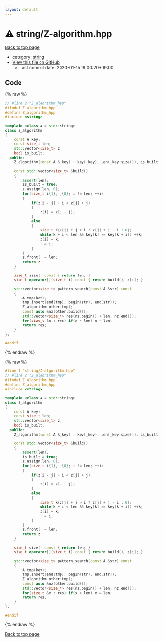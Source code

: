 ```yaml
---
layout: default
---
```


<!-- mathjax config similar to math.stackexchange -->
<script type="text/javascript" async
  src="https://cdnjs.cloudflare.com/ajax/libs/mathjax/2.7.5/MathJax.js?config=TeX-MML-AM_CHTML">
</script>
<script type="text/x-mathjax-config">
  MathJax.Hub.Config({
    TeX: { equationNumbers: { autoNumber: "AMS" }},
    tex2jax: {
      inlineMath: [ ['$','$'] ],
      processEscapes: true
    },
    "HTML-CSS": { matchFontHeight: false },
    displayAlign: "left",
    displayIndent: "2em"
  });
</script>

<script type="text/javascript" src="https://cdnjs.cloudflare.com/ajax/libs/jquery/3.4.1/jquery.min.js"></script>
<script src="https://cdn.jsdelivr.net/npm/jquery-balloon-js@1.1.2/jquery.balloon.min.js" integrity="sha256-ZEYs9VrgAeNuPvs15E39OsyOJaIkXEEt10fzxJ20+2I=" crossorigin="anonymous"></script>
<script type="text/javascript" src="../../assets/js/copy-button.js"></script>
<link rel="stylesheet" href="../../assets/css/copy-button.css" />


# :warning: string/Z-algorithm.hpp

<a href="../../index.html">Back to top page</a>

* category: <a href="../../index.html#b45cffe084dd3d20d928bee85e7b0f21">string</a>
* <a href="{{ site.github.repository_url }}/blob/master/string/Z-algorithm.hpp">View this file on GitHub</a>
    - Last commit date: 2020-01-15 19:00:20+09:00




## Code

<a id="unbundled"></a>
{% raw %}
```cpp
// #line 2 "Z_algorithm_hpp"
#ifndef Z_algorithm_hpp
#define Z_algorithm_hpp
#include <string>

template <class A = std::string>
class Z_algorithm
{
    const A key;
    const size_t len;
    std::vector<size_t> z;
    bool is_built;
  public:
    Z_algorithm(const A &_key) : key(_key), len(_key.size()), is_built(false) {}

    const std::vector<size_t> &build()
    {
        assert(len);
        is_built = true;
        z.assign(len, 0);
        for(size_t i{1}, j{0}; i != len; ++i)
        {
            if(z[i - j] + i < z[j] + j)
            {
                z[i] = z[i - j];
            }
            else
            {
                size_t k{z[j] + j > i ? z[j] + j - i : 0};
                while(k + i < len && key[k] == key[k + i]) ++k;
                z[i] = k;
                j = i;
            }
        }
        z.front() = len;
        return z;
    }

    size_t size() const { return len; }
    size_t operator[](size_t i) const { return build(), z[i]; }

    std::vector<size_t> pattern_search(const A &str) const
    {
        A tmp(key);
        tmp.insert(end(tmp), begin(str), end(str));
        Z_algorithm other(tmp);
        const auto &nz(other.build());
        std::vector<size_t> res(nz.begin() + len, nz.end());
        for(size_t &x : res) if(x > len) x = len;
        return res;
    }
};

#endif

```
{% endraw %}

<a id="bundled"></a>
{% raw %}
```cpp
#line 1 "string/Z-algorithm.hpp"
// #line 2 "Z_algorithm_hpp"
#ifndef Z_algorithm_hpp
#define Z_algorithm_hpp
#include <string>

template <class A = std::string>
class Z_algorithm
{
    const A key;
    const size_t len;
    std::vector<size_t> z;
    bool is_built;
  public:
    Z_algorithm(const A &_key) : key(_key), len(_key.size()), is_built(false) {}

    const std::vector<size_t> &build()
    {
        assert(len);
        is_built = true;
        z.assign(len, 0);
        for(size_t i{1}, j{0}; i != len; ++i)
        {
            if(z[i - j] + i < z[j] + j)
            {
                z[i] = z[i - j];
            }
            else
            {
                size_t k{z[j] + j > i ? z[j] + j - i : 0};
                while(k + i < len && key[k] == key[k + i]) ++k;
                z[i] = k;
                j = i;
            }
        }
        z.front() = len;
        return z;
    }

    size_t size() const { return len; }
    size_t operator[](size_t i) const { return build(), z[i]; }

    std::vector<size_t> pattern_search(const A &str) const
    {
        A tmp(key);
        tmp.insert(end(tmp), begin(str), end(str));
        Z_algorithm other(tmp);
        const auto &nz(other.build());
        std::vector<size_t> res(nz.begin() + len, nz.end());
        for(size_t &x : res) if(x > len) x = len;
        return res;
    }
};

#endif

```
{% endraw %}

<a href="../../index.html">Back to top page</a>

